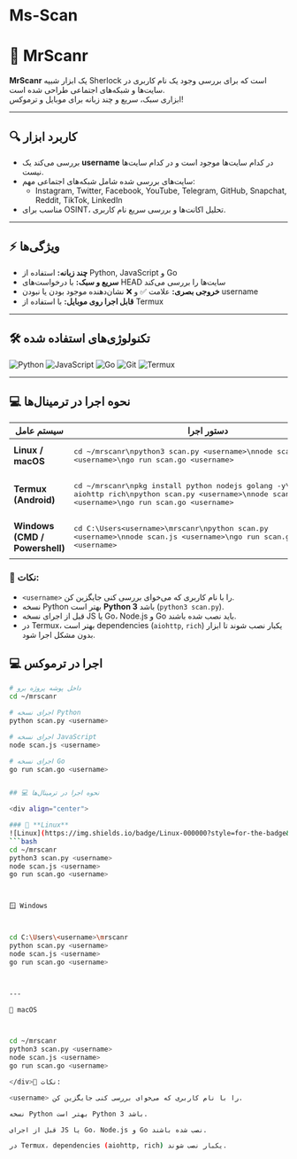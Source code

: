 # Ms-Scan

# 🚀 MrScanr

**MrScanr** یک ابزار شبیه Sherlock است که برای بررسی وجود یک نام کاربری در سایت‌ها و شبکه‌های اجتماعی طراحی شده است.  
ابزاری سبک، سریع و چند زبانه برای موبایل و ترموکس!

---

## 🔍 کاربرد ابزار

- بررسی می‌کند یک **username** در کدام سایت‌ها موجود است و در کدام سایت‌ها نیست.  
- سایت‌های بررسی شده شامل شبکه‌های اجتماعی مهم:
  - Instagram, Twitter, Facebook, YouTube, Telegram, GitHub, Snapchat, Reddit, TikTok, LinkedIn
- مناسب برای OSINT، تحلیل اکانت‌ها و بررسی سریع نام کاربری.

---

## ⚡ ویژگی‌ها

- **چند زبانه:** استفاده از Python, JavaScript و Go  
- **سریع و سبک:** با درخواست‌های HEAD سایت‌ها را بررسی می‌کند  
- **خروجی بصری:** علامت ✅ و ❌ نشان‌دهنده موجود بودن یا نبودن username  
- **قابل اجرا روی موبایل:** با استفاده از Termux  

---

## 🛠️ تکنولوژی‌های استفاده شده

![Python](https://img.shields.io/badge/Python-3776AB?style=for-the-badge&logo=python&logoColor=white)
![JavaScript](https://img.shields.io/badge/JavaScript-F7DF1E?style=for-the-badge&logo=javascript&logoColor=black)
![Go](https://img.shields.io/badge/Go-00ADD8?style=for-the-badge&logo=go&logoColor=white)
![Git](https://img.shields.io/badge/Git-F05032?style=for-the-badge&logo=git&logoColor=white)
![Termux](https://img.shields.io/badge/Termux-000000?style=for-the-badge&logo=termux&logoColor=white)

---


## 💻 نحوه اجرا در ترمینال‌ها

<div align="center">

| سیستم عامل | دستور اجرا |
|------------|------------|
| **Linux / macOS** | <pre>cd ~/mrscanr\npython3 scan.py &lt;username&gt;\nnode scan.js &lt;username&gt;\ngo run scan.go &lt;username&gt;</pre> |
| **Termux (Android)** | <pre>cd ~/mrscanr\npkg install python nodejs golang -y\npip install aiohttp rich\npython scan.py &lt;username&gt;\nnode scan.js &lt;username&gt;\ngo run scan.go &lt;username&gt;</pre> |
| **Windows (CMD / Powershell)** | <pre>cd C:\Users\<username>\mrscanr\npython scan.py &lt;username&gt;\nnode scan.js &lt;username&gt;\ngo run scan.go &lt;username&gt;</pre> |

</div>

### 🔹 نکات:
- `<username>` را با نام کاربری که می‌خوای بررسی کنی جایگزین کن.  
- نسخه Python بهتر است **Python 3** باشد (`python3 scan.py`).  
- قبل از اجرای نسخه JS یا Go، Node.js و Go باید نصب شده باشند.  
- در Termux، بهتر است dependencies (`aiohttp`, `rich`) یکبار نصب شوند تا ابزار بدون مشکل اجرا شود.








## 💻 اجرا در ترموکس

```bash
# داخل پوشه پروژه برو
cd ~/mrscanr

# اجرای نسخه Python
python scan.py <username>

# اجرای نسخه JavaScript
node scan.js <username>

# اجرای نسخه Go
go run scan.go <username>


## 💻 نحوه اجرا در ترمینال‌ها

<div align="center">

### 🐧 **Linux**
![Linux](https://img.shields.io/badge/Linux-000000?style=for-the-badge&logo=linux&logoColor=white)
```bash
cd ~/mrscanr
python3 scan.py <username>
node scan.js <username>
go run scan.go <username>



🪟 Windows



cd C:\Users\<username>\mrscanr
python scan.py <username>
node scan.js <username>
go run scan.go <username>



---

🍎 macOS



cd ~/mrscanr
python3 scan.py <username>
node scan.js <username>
go run scan.go <username>

</div>🔹 نکات:

<username> را با نام کاربری که می‌خوای بررسی کنی جایگزین کن.

نسخه Python بهتر است Python 3 باشد.

قبل از اجرای JS یا Go، Node.js و Go نصب شده باشند.

در Termux، dependencies (aiohttp, rich) یکبار نصب شوند.







